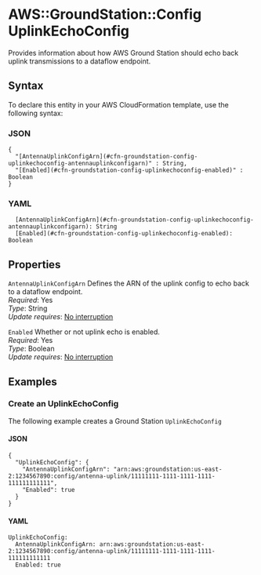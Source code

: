 # AWS::GroundStation::Config UplinkEchoConfig<a name="aws-properties-groundstation-config-uplinkechoconfig"></a>

 Provides information about how AWS Ground Station should echo back uplink transmissions to a dataflow endpoint\. 

## Syntax<a name="aws-properties-groundstation-config-uplinkechoconfig-syntax"></a>

To declare this entity in your AWS CloudFormation template, use the following syntax:

### JSON<a name="aws-properties-groundstation-config-uplinkechoconfig-syntax.json"></a>

```
{
  "[AntennaUplinkConfigArn](#cfn-groundstation-config-uplinkechoconfig-antennauplinkconfigarn)" : String,
  "[Enabled](#cfn-groundstation-config-uplinkechoconfig-enabled)" : Boolean
}
```

### YAML<a name="aws-properties-groundstation-config-uplinkechoconfig-syntax.yaml"></a>

```
  [AntennaUplinkConfigArn](#cfn-groundstation-config-uplinkechoconfig-antennauplinkconfigarn): String
  [Enabled](#cfn-groundstation-config-uplinkechoconfig-enabled): Boolean
```

## Properties<a name="aws-properties-groundstation-config-uplinkechoconfig-properties"></a>

`AntennaUplinkConfigArn`  <a name="cfn-groundstation-config-uplinkechoconfig-antennauplinkconfigarn"></a>
 Defines the ARN of the uplink config to echo back to a dataflow endpoint\.   
*Required*: Yes  
*Type*: String  
*Update requires*: [No interruption](https://docs.aws.amazon.com/AWSCloudFormation/latest/UserGuide/using-cfn-updating-stacks-update-behaviors.html#update-no-interrupt)

`Enabled`  <a name="cfn-groundstation-config-uplinkechoconfig-enabled"></a>
 Whether or not uplink echo is enabled\.   
*Required*: Yes  
*Type*: Boolean  
*Update requires*: [No interruption](https://docs.aws.amazon.com/AWSCloudFormation/latest/UserGuide/using-cfn-updating-stacks-update-behaviors.html#update-no-interrupt)

## Examples<a name="aws-properties-groundstation-config-uplinkechoconfig--examples"></a>

### Create an UplinkEchoConfig<a name="aws-properties-groundstation-config-uplinkechoconfig--examples--Create_an_UplinkEchoConfig"></a>

The following example creates a Ground Station `UplinkEchoConfig`

#### JSON<a name="aws-properties-groundstation-config-uplinkechoconfig--examples--Create_an_UplinkEchoConfig--json"></a>

```
{
  "UplinkEchoConfig": {
    "AntennaUplinkConfigArn": "arn:aws:groundstation:us-east-2:1234567890:config/antenna-uplink/11111111-1111-1111-1111-111111111111",
    "Enabled": true
  }
}
```

#### YAML<a name="aws-properties-groundstation-config-uplinkechoconfig--examples--Create_an_UplinkEchoConfig--yaml"></a>

```
UplinkEchoConfig:
  AntennaUplinkConfigArn: arn:aws:groundstation:us-east-2:1234567890:config/antenna-uplink/11111111-1111-1111-1111-111111111111
  Enabled: true
```